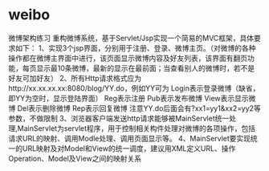 # weibo
微博架构练习
重构微博系统，基于Servlet/Jsp实现一个简易的MVC框架，具体要求如下：
1、实现3个jsp界面，分别用于注册、登录、微博主页。（对微博的各种操作都在微博主界面中进行，该页面显示微博内容及好友列表，该界面有翻页功能，每页显示最10条微博，最新的显示在最前面；当查看别人的微博时，若不是好友可加好友）
2、所有Http请求格式应为http://xx.xx.xx.xx:8080/blog/YY.do，例如YY可为
Login表示登录微博（缺省，即YY为空时，显示登陆界面）
Reg表示注册
Pub表示发布微博
View表示显示微博
Del表示删除微博
Rep表示回复微博
注意YY.do后面会有?xx1=yy1&xx2=yy2等参数，不做限制
3、浏览器客户端发送http请求能够被MainServlet统一处理,MainServlet为servlet程序，用于控制相关构件处理对微博的各项操作，包括请求URL的映射、调用Modle处理、调用页面显示等。
4、MainServlet要实现统一的URL映射及对Model和View的统一调度，建议用XML定义URL、操作Operation、Model及View之间的映射关系
